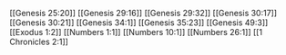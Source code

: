 [[Genesis 25:20]]
[[Genesis 29:16]]
[[Genesis 29:32]]
[[Genesis 30:17]]
[[Genesis 30:21]]
[[Genesis 34:1]]
[[Genesis 35:23]]
[[Genesis 49:3]]
[[Exodus 1:2]]
[[Numbers 1:1]]
[[Numbers 10:1]]
[[Numbers 26:1]]
[[1 Chronicles 2:1]]
